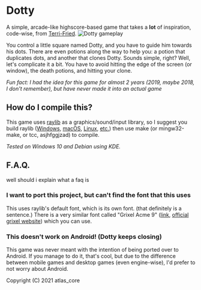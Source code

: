 # Dotty
A simple, arcade-like highscore-based game that takes a **lot** of inspiration, code-wise, from [Terri-Fried](https://github.com/PolyMarsDev/Terri-Fried/).
![Dotty gameplay](https://raw.githubusercontent.com/AtlasC0R3/dotty/main/gameplay.gif)

You control a little square named Dotty, and you have to guide him towards his dots. 
There are even potions along the way to help you: a potion that duplicates dots, and another that clones Dotty.
Sounds simple, right? Well, let's complicate it a bit.
You have to avoid hitting the edge of the screen (or window), the death potions, and hitting your clone.

*Fun fact: I had the idea for this game for almost 2 years (2019, maybe 2018, I don't remember), but have never made it into an actual game*

## How do I compile this?
This game uses [raylib](https://www.raylib.com/) as a graphics/sound/input library, so I suggest you build raylib 
([Windows](https://github.com/raysan5/raylib/wiki/Working-on-Windows), [macOS](https://github.com/raysan5/raylib/wiki/Working-on-macOS), [Linux](https://github.com/raysan5/raylib/wiki/Working-on-GNU-Linux), [etc.](https://github.com/raysan5/raylib/wiki))
then use make (or mingw32-make, or tcc, asjhfggjzad) to compile.

*Tested on Windows 10 and Debian using KDE.*

## F.A.Q.
well should i explain what a faq is

### I want to port this project, but can't find the font that this uses
This uses raylib's default font, which is its own font. (that definitely is a sentence.) There is a very similar font called "Grixel Acme 9" ([link](https://www.dafont.com/grixel-acme-9.font), [official grixel website](https://www.grixel.gr/)) which you can use.

### This doesn't work on Android! (Dotty keeps closing)
This game was never meant with the intention of being ported over to Android. If you manage to do it, that's cool, but due to the difference between mobile games and desktop games (even engine-wise), I'd prefer to not worry about Android.



Copyright (C) 2021 atlas_core
